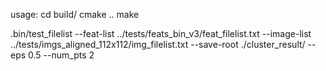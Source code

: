 

usage:
cd build/
cmake ..
make 

.bin/test_filelist  --feat-list ../tests/feats_bin_v3/feat_filelist.txt  --image-list ../tests/imgs_aligned_112x112/img_filelist.txt --save-root ./cluster_result/  --eps 0.5 --num_pts 2
